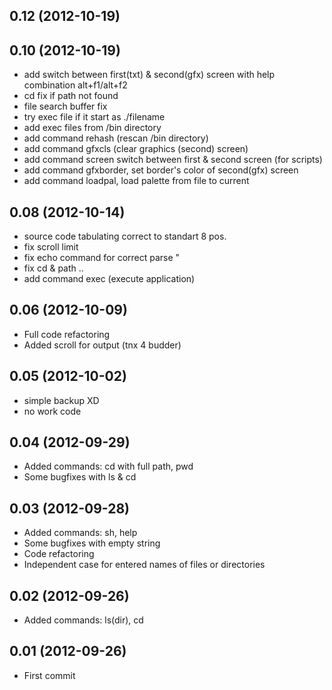 ## 0.12 (2012-10-19)

## 0.10 (2012-10-19)

 * add switch between first(txt) & second(gfx) screen with help combination alt+f1/alt+f2
 * cd fix if path not found
 * file search buffer fix
 * try exec file if it start as ./filename
 * add exec files from /bin directory
 * add command rehash (rescan /bin directory)
 * add command gfxcls (clear graphics (second) screen)
 * add command screen switch between first & second screen (for scripts)
 * add command gfxborder, set border's color of second(gfx) screen 
 * add command loadpal, load palette from file to current

## 0.08 (2012-10-14)

 * source code tabulating correct to standart 8 pos.
 * fix scroll limit
 * fix echo command for correct parse "
 * fix cd & path ..
 * add command exec (execute application)

## 0.06 (2012-10-09)

* Full code refactoring
* Added scroll for output (tnx 4 budder)

## 0.05 (2012-10-02)

* simple backup XD
* no work code

## 0.04 (2012-09-29)

* Added commands: cd with full path, pwd
* Some bugfixes with ls & cd

## 0.03 (2012-09-28)

* Added commands: sh, help
* Some bugfixes with empty string
* Code refactoring
* Independent case for entered names of files or directories

## 0.02 (2012-09-26)

* Added commands: ls(dir), cd

## 0.01 (2012-09-26)

* First commit